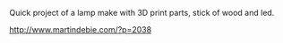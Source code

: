 Quick project of a lamp make with 3D print parts, stick of wood and led.

http://www.martindebie.com/?p=2038
